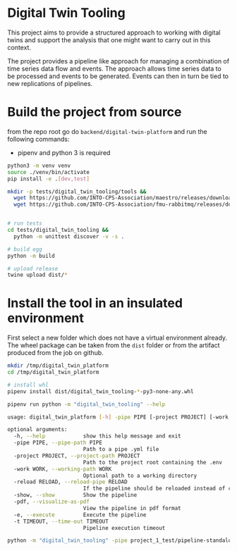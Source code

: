 # Digital Twin Tooling

This project aims to provide a structured approach to working with digital twins and support the analysis that one might want to carry out in this context.

The project provides a pipeline like approach for managing a combination of time series data flow and events.
The approach allows time series data to be processed and events to be generated. Events can then in turn be tied to new replications of pipelines.


# Build the project from source

from the repo root go do `backend/digital-twin-platform` and run the following commands:

* pipenv and python 3 is required

```bash
python3 -m venv venv
source ./venv/bin/activate
pip install -e .[dev,test]

mkdir -p tests/digital_twin_tooling/tools &&
  wget https://github.com/INTO-CPS-Association/maestro/releases/download/Release%2F2.1.7/maestro-2.1.7-jar-with-dependencies.jar -O tests/digital_twin_tooling/tools/maestro-2.1.7-jar-with-dependencies.jar &&
  wget https://github.com/INTO-CPS-Association/fmu-rabbitmq/releases/download/v2.1.0/rabbitmq.fmu  -O tests/digital_twin_tooling/tools/rabbitmq-v2.1.0.fmu


# run tests
cd tests/digital_twin_tooling && 
  python -m unittest discover -v -s .

# build egg
python -m build

# upload release
twine upload dist/*
```

# Install the tool in an insulated environment

First select a new folder which does not have a virtual environment already.
The wheel package can be taken from the `dist` folder or from the artifact produced from the job on github.

```bash
mkdir /tmp/digital_twin_platform
cd /tmp/digital_twin_platform

# install whl
pipenv install dist/digital_twin_tooling-*-py3-none-any.whl

pipenv run python -m "digital_twin_tooling" --help

usage: digital_twin_platform [-h] -pipe PIPE [-project PROJECT] [-work WORK] [-reload RELOAD] [-show] [-pdf] [-e] [-t TIMEOUT]

optional arguments:
  -h, --help            show this help message and exit
  -pipe PIPE, --pipe-path PIPE
                        Path to a pipe .yml file
  -project PROJECT, --project-path PROJECT
                        Path to the project root containing the .env
  -work WORK, --working-path WORK
                        Optional path to a working directory
  -reload RELOAD, --reload-pipe RELOAD
                        If the pipeline should be reloaded instead of configured
  -show, --show         Show the pipeline
  -pdf, --visualize-as-pdf
                        View the pipeline in pdf format
  -e, --execute         Execute the pipeline
  -t TIMEOUT, --time-out TIMEOUT
                        Pipeline execution timeout

python -m "digital_twin_tooling" -pipe project_1_test/pipeline-standalone.yml -project project_1_test -show -e -t 5
```
